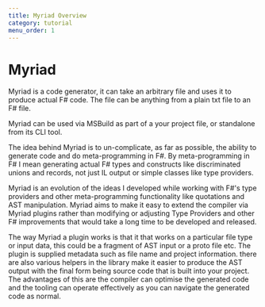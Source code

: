 ```yaml
---
title: Myriad Overview
category: tutorial
menu_order: 1
---
```


# Myriad

Myriad is a code generator, it can take an arbitrary file and uses it to produce actual F# code.  The file can be anything from a plain txt file to an F# file.  

Myriad can be used via MSBuild as part of a your project file, or standalone from its CLI tool.

The idea behind Myriad is to un-complicate, as far as possible, the ability to generate code and do meta-programming in F#. By meta-programming in F# I mean generating actual F# types and constructs like discriminated unions and records, not just IL output or simple classes like type providers.

Myriad is an evolution of the ideas I developed while working with F#'s type providers and other meta-programming functionality like quotations and AST manipulation. Myriad aims to make it easy to extend the compiler via Myriad plugins rather than modifying or adjusting Type Providers and other F# improvements that would take a long time to be developed and released.  

The way Myriad a plugin works is that it that works on a particular file type or input data, this could be a fragment of AST input or a proto file etc.  The plugin is supplied metadata such as file name and project information.  there are also various helpers in the library make it easier to produce the AST output with the final form being source code that is built into your project.  The advantages of this are the compiler can optimise the generated code and the tooling can operate effectively as you can navigate the generated code as normal.
